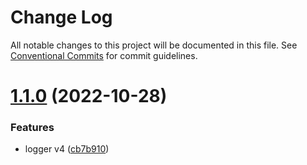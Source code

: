 # Change Log

All notable changes to this project will be documented in this file.
See [Conventional Commits](https://conventionalcommits.org) for commit guidelines.

# [1.1.0](https://github.com/raylee1994/lerna-project01/compare/helpers@1.0.2...helpers@1.1.0) (2022-10-28)


### Features

* logger v4 ([cb7b910](https://github.com/raylee1994/lerna-project01/commit/cb7b910cd8593fdcc9c3488a29f6f9f083b08958))
